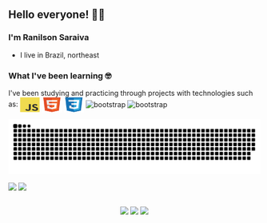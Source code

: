 ## Hello everyone! 👋🏽
  
### I'm Ranilson Saraiva

* I live in Brazil, northeast
 
### What I've been learning 🤓
 
I've been studying and practicing through projects with technologies such as: <img align="center" alt="Java-script" height="30" width="40" src="https://raw.githubusercontent.com/devicons/devicon/master/icons/javascript/javascript-original.svg"> <img align="center" alt="html" height="30" width="40" src="https://raw.githubusercontent.com/devicons/devicon/master/icons/html5/html5-original.svg"> <img align="center" alt="css" height="30" width="40" src="https://raw.githubusercontent.com/devicons/devicon/master/icons/css3/css3-original.svg"> <img align="center" alt="bootstrap" height="30" width="40"
src="https://cdn.jsdelivr.net/gh/devicons/devicon/icons/bootstrap/bootstrap-plain-wordmark.svg"> <img align="center" alt="bootstrap" height="70" width="70"
src="https://cdn.jsdelivr.net/gh/devicons/devicon/icons/git/git-original-wordmark.svg">

  
![Snake animation](https://github.com/RanilsonJunior/RanilsonJunior/blob/output/github-contribution-grid-snake.svg)

<div>
  <img height="180em" src="https://github-readme-stats.vercel.app/api?username=RanilsonJunior&show_icons=true&theme=default"/>
  <img height="180em" src="https://github-readme-stats.vercel.app/api/top-langs/?username=RanilsonJunior&layout=compact"/>
</div>

##

<div align="center">
<a href="https://github.com/RanilsonJunior" target="_blank"><img src="https://img.shields.io/badge/-LinkedIn-%230077B5?style=for-the-badge&logo=linkedin&logoColor=white" target="_blank"></a> <a href="https://www.instagram.com/Jun1nh0000/" target="_blank"><img src="https://img.shields.io/badge/Instagram-E4405F?style=for-the-badge&logo=instagram&logoColor=white" target="_blank"></a> <a href="mailto:ranilsonjunior2@gmail.com?Subject=T%C3%ADtulo%20da%20mensagem" target="_blank"><img src="https://img.shields.io/badge/Gmail-D14836?style=for-the-badge&logo=gmail&logoColor=white" target="_blank"></a> 
</div



